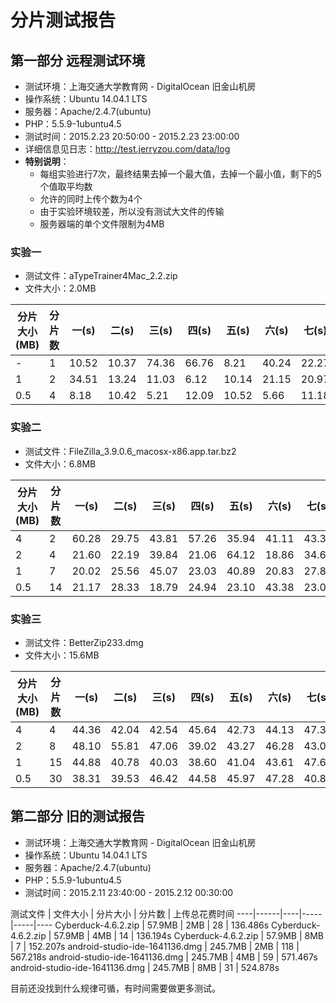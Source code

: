 # 分片测试报告

## 第一部分 远程测试环境

- 测试环境：上海交通大学教育网 - DigitalOcean 旧金山机房
- 操作系统：Ubuntu 14.04.1 LTS
- 服务器：Apache/2.4.7(ubuntu)
- PHP：5.5.9-1ubuntu4.5
- 测试时间：2015.2.23 20:50:00 - 2015.2.23 23:00:00
- 详细信息见日志：http://test.jerryzou.com/data/log
- **特别说明**：
  - 每组实验进行7次，最终结果去掉一个最大值，去掉一个最小值，剩下的5个值取平均数
  - 允许的同时上传个数为4个
  - 由于实验环境较差，所以没有测试大文件的传输
  - 服务器端的单个文件限制为4MB

### 实验一
- 测试文件：aTypeTrainer4Mac_2.2.zip
- 文件大小：2.0MB

分片大小(MB) | 分片数 | 一(s) | 二(s) | 三(s) | 四(s) | 五(s) | 六(s) | 七(s) |平均
----|-----|-----|-----|-----|-----|-----|-----|-----|-----
- | 1 | 10.52 | 10.37 | 74.36 | 66.76 | 8.21 | 40.24 | 22.27 | 30.03
1 | 2 | 34.51 | 13.24 | 11.03 | 6.12 | 10.14 | 21.15 | 20.97 | 15.31
0.5 | 4 | 8.18 | 10.42 | 5.21 | 12.09 | 10.52 | 5.66 | 11.18 | 9.19

### 实验二
- 测试文件：FileZilla_3.9.0.6_macosx-x86.app.tar.bz2
- 文件大小：6.8MB

分片大小(MB) | 分片数 | 一(s) | 二(s) | 三(s) | 四(s) | 五(s) | 六(s) | 七(s) |平均
----|-----|-----|-----|-----|-----|-----|-----|-----|-----
4 | 2 | 60.28 | 29.75 | 43.81 | 57.26 | 35.94 | 41.11 | 43.32 | 46.47
2 | 4 | 21.60 | 22.19 | 39.84 | 21.06 | 64.12 | 18.86 | 34.66 | 27.87
1 | 7 | 20.02 | 25.56 | 45.07 | 23.03 | 40.89 | 20.83 | 27.85 | 27.63
0.5 | 14 | 21.17 | 28.33 | 18.79 | 24.94 | 23.10 | 43.38 | 23.04 | 

### 实验三
- 测试文件：BetterZip233.dmg
- 文件大小：15.6MB

分片大小(MB) | 分片数 | 一(s) | 二(s) | 三(s) | 四(s) | 五(s) | 六(s) | 七(s) |平均
----|-----|-----|-----|-----|-----|-----|-----|-----|-----
4 | 4 | 44.36 | 42.04 | 42.54 | 45.64 | 42.73 | 44.13 | 47.30 | 43.88
2 | 8 | 48.10 | 55.81 | 47.06 | 39.02 | 43.27 | 46.28 | 43.09 | 45.56
1 | 15 | 44.88 | 40.78 | 40.03 | 38.60 | 41.04 | 43.61 | 47.69 | 42.07
0.5 | 30 | 38.31 | 39.53 | 46.42 | 44.58 | 45.97 | 47.28 | 40.81 | 43.46

## 第二部分 旧的测试报告
- 测试环境：上海交通大学教育网 - DigitalOcean 旧金山机房
- 操作系统：Ubuntu 14.04.1 LTS
- 服务器：Apache/2.4.7(ubuntu)
- PHP：5.5.9-1ubuntu4.5
- 测试时间：2015.2.11 23:40:00 - 2015.2.12 00:30:00

测试文件 | 文件大小 | 分片大小 | 分片数 | 上传总花费时间
----|------|----|-----|-----|----
Cyberduck-4.6.2.zip | 57.9MB  | 2MB | 28 | 136.486s
Cyberduck-4.6.2.zip | 57.9MB  | 4MB | 14 | 136.194s
Cyberduck-4.6.2.zip | 57.9MB  | 8MB | 7 | 152.207s
android-studio-ide-1641136.dmg | 245.7MB | 2MB | 118 | 567.218s
android-studio-ide-1641136.dmg | 245.7MB | 4MB | 59 | 571.467s
android-studio-ide-1641136.dmg | 245.7MB | 8MB | 31 | 524.878s

目前还没找到什么规律可循，有时间需要做更多测试。
